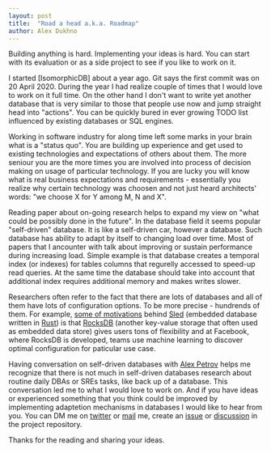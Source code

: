 ```yaml
---
layout: post
title:  "Road a head a.k.a. Roadmap"
author: Alex Dukhno
---
```


Building anything is hard. Implementing your ideas is hard. You can start with its evaluation or as a side project to see if you like to work on it.

I started [IsomorphicDB] about a year ago. Git says the first commit was on 20 April 2020. During the year I had realize couple of times that I would love to work on it full time. On the other hand I don't want to write yet another database that is very similar to those that people use now and jump straight head into "actions". You can be quickly bured in ever growing TODO list influenced by existing databases or SQL engines.

Working in software industry for along time left some marks in your brain what is a "status quo". You are building up experience and get used to existing technologies and expectations of others about them. The more seniour you are the more times you are involved into process of decision making on usage of particular technology. If you are lucky you will know what is real business expectations and requirements - essentially you realize why certain technology was choosen and not just heard architects' words: "we choose X for Y among M, N and X".

Reading paper about on-going research helps to expand my view on "what could be possibly done in the future". In the database field it seems popular "self-driven" database. It is like a self-driven car, however a database. Such database has ability to adapt by itself to changing load over time.
Most of papers that I ancounter with talk about improving or sustain performance during increasing load. Simple example is that database creates a temporal index (or indexes) for tables columns that regurelly accessed to speed-up read queries. At the same time the database should take into account that additional index requires additional memory and makes writes slower.

Researchers often refer to the fact that there are lots of databases and all of them have lots of configuration options. To be more precise - hundrends of them. For example, [some of motivations][4] behind [Sled][1] (embedded database written in [Rust][2]) is that [RocksDB][3] (another key-value storage that often used as embedded data store) gives users tons of flexibility and at Facebook, where RocksDB is developed, teams use machine learning to discover optimal configuration for paticular use case.

Having conversation on self-driven databases with [Alex Petrov][5] helps me recognize that there is not much in self-driven databases research about routine daily DBAs or SREs tasks, like back up of a database. This conversation led me to what I would love to work on. And if you have ideas or experienced something that you think could be improved by implementing adaptetion mechanisms in databases I would like to hear from you. You can DM me on [twitter][6] or [mail][7] me, create an [issue][8] or [discussion][9] in the project repository.

Thanks for the reading and sharing your ideas.

[1]: https://sled.rs
[2]: http://rust-lang.org/
[3]: https://rocksdb.org
[4]: https://sled.rs/motivating_experiences.html
[5]: https://twitter.com/ifesdjeen?s=21
[6]: https://twitter.com/alex_dukhno?s=21
[7]: mailto:alex.dukhno@icloud.com
[8]: https://github.com/alex-dukhno/isomorphicdb/issues/new
[9]: https://github.com/alex-dukhno/isomorphicdb/discussions/new
